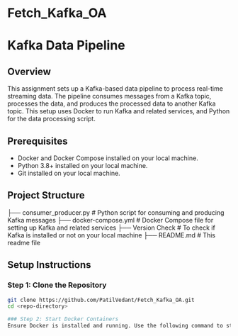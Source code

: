 # Fetch_Kafka_OA

# Kafka Data Pipeline

## Overview

This assignment sets up a Kafka-based data pipeline to process real-time streaming data. The pipeline consumes messages from a Kafka topic, processes the data, and produces the processed data to another Kafka topic. This setup uses Docker to run Kafka and related services, and Python for the data processing script.

## Prerequisites

- Docker and Docker Compose installed on your local machine.
- Python 3.8+ installed on your local machine.
- Git installed on your local machine.

## Project Structure

├── consumer_producer.py # Python script for consuming and producing Kafka messages
├── docker-compose.yml # Docker Compose file for setting up Kafka and related services
├── Version Check # To check if Kafka is installed or not on your local machine
├── README.md # This readme file


## Setup Instructions

### Step 1: Clone the Repository

```bash
git clone https://github.com/PatilVedant/Fetch_Kafka_OA.git
cd <repo-directory>

### Step 2: Start Docker Containers
Ensure Docker is installed and running. Use the following command to start the Kafka and Zookeeper services:


